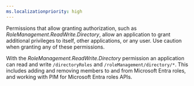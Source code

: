 ```yaml
---
ms.localizationpriority: high
---
```


<!-- markdownlint-disable MD002 MD041 -->

Permissions that allow granting authorization, such as *RoleManagement.ReadWrite.Directory*, allow an application to grant additional privileges to itself, other applications, or any user. Use caution when granting any of these permissions.

With the _RoleManagement.ReadWrite.Directory_ permission an application can read and write `/directoryRoles` and `/roleManagement/directory/*`. This includes adding and removing members to and from Microsoft Entra roles, and working with PIM for Microsoft Entra roles APIs.